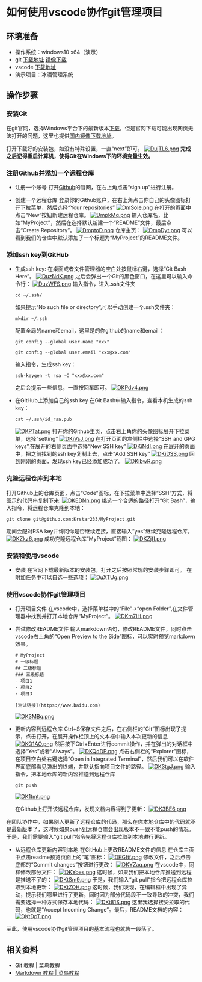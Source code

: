 # 如何使用vscode协作git管理项目

## 环境准备
- 操作系统：windows10 x64（演示）
- git [下载地址](https://git-scm.com/downloads) [镜像下载](http://npm.taobao.org/mirrors/git-for-windows/)
- vscode [下载地址](https://code.visualstudio.com/)
- 演示项目：冰酒管理系统

## 操作步骤
### 安装Git
在git官网，选择Windows平台下的最新版本[下载](https://git-scm.com/downloads)，但是官网下载可能出现网页无法打开的问题，这里也提供[国内镜像下载地址](http://npm.taobao.org/mirrors/git-for-windows/)。

打开下载好的安装包，如没有特殊设置，一直“next”即可。
[![DujTL6.png](https://s3.ax1x.com/2020/11/19/DujTL6.png)](https://imgchr.com/i/DujTL6)
**完成之后记得重启计算机，使得Git在Windows下的环境变量生效。**

### 注册Github并添加一个远程仓库
- 注册一个账号
打开[Github](https://github.com/)的官网，在右上角点击“sign up”进行注册。

- 创建一个远程仓库
登录你的Github账户，在右上角点击你自己的头像图标打开下拉菜单，然后选择“Your repositories”
[![DmSoIe.png](https://s3.ax1x.com/2020/11/18/DmSoIe.png)](https://imgchr.com/i/DmSoIe)
在打开的页面中点击“New”按钮新建远程仓库。
[![DmpkMq.png](https://s3.ax1x.com/2020/11/18/DmpkMq.png)](https://imgchr.com/i/DmpkMq)
输入仓库名，比如“MyProject”，然后在选择默认新建一个“README”文件，最后点击“Create Repository”。
[![DmptoD.png](https://s3.ax1x.com/2020/11/18/DmptoD.png)](https://imgchr.com/i/DmptoD)
仓库主页：
[![DmpDyt.png](https://s3.ax1x.com/2020/11/18/DmpDyt.png)](https://imgchr.com/i/DmpDyt)
可以看到我们的仓库中默认添加了一个标题为“MyProject”的README文件。


### 添加ssh key到GitHub
- 生成ssh key:
    在桌面或者文件管理器的空白处按鼠标右键，选择“Git Bash Here”。
    [![DuzNdK.png](https://s3.ax1x.com/2020/11/19/DuzNdK.png)](https://imgchr.com/i/DuzNdK)
    之后会弹出一个Git的黑色窗口，在这里可以输入命令行：
    [![DuzWFS.png](https://s3.ax1x.com/2020/11/19/DuzWFS.png)](https://imgchr.com/i/DuzWFS)
    输入指令，进入.ssh文件夹
    ```
    cd ~/.ssh/
    ```
    如果提示“No such file or directory”,可以手动创建一个.ssh文件夹：
    ```
    mkdir ~/.ssh
    ```
    配置全局的name和email，这里是的你github的name和email：
    ```
    git config --global user.name "xxx"
 
    git config --global user.email "xxx@xx.com"
    ```
    输入指令，生成ssh key：
    ```
    ssh-keygen -t rsa -C "xxx@xx.com"
    ```
    之后会提示一些信息，一直按回车即可。
    [![DKPdv4.png](https://s3.ax1x.com/2020/11/19/DKPdv4.png)](https://imgchr.com/i/DKPdv4)

- 在GitHub上添加自己的ssh key
    在Git Bash中输入指令，查看本机生成的ssh key：
    ```
    cat ~/.ssh/id_rsa.pub
    ```
    [![DKPTat.png](https://s3.ax1x.com/2020/11/19/DKPTat.png)](https://imgchr.com/i/DKPTat)
    打开你的Github主页，点击右上角你的头像图标展开下拉菜单，选择“setting”
    [![DKiVsJ.png](https://s3.ax1x.com/2020/11/19/DKiVsJ.png)](https://imgchr.com/i/DKiVsJ)
    在打开页面的左侧栏中选择“SSH and GPG keys”,在展开的右侧页面中选择“New SSH key”
    [![DKiNdI.png](https://s3.ax1x.com/2020/11/19/DKiNdI.png)](https://imgchr.com/i/DKiNdI)
    在展开的页面中，把之前找到的ssh key复制上去，点击“Add SSH key”
    [![DKiDSS.png](https://s3.ax1x.com/2020/11/19/DKiDSS.png)](https://imgchr.com/i/DKiDSS)
    回到刚刚的页面，发现ssh key已经添加成功了。
    [![DKibwR.png](https://s3.ax1x.com/2020/11/19/DKibwR.png)](https://imgchr.com/i/DKibwR)

### 克隆远程仓库到本地
打开Github上的仓库页面，点击“Code”图标，在下拉菜单中选择“SSH”方式，将图示的代码串复制下来:
[![DKEDNn.png](https://s3.ax1x.com/2020/11/19/DKEDNn.png)](https://imgchr.com/i/DKEDNn)
挑选一个合适的路径打开“Git Bash”，输入指令，将远程仓库克隆到本地：
```
git clone git@github.com:Krstar233/MyProject.git
```
期间会配对RSA key并询问你是否继续连接，直接输入“yes”继续克隆远程仓库。
[![DKZkz6.png](https://s3.ax1x.com/2020/11/19/DKZkz6.png)](https://imgchr.com/i/DKZkz6)
成功克隆远程仓库“MyProject”截图：
[![DKZjfI.png](https://s3.ax1x.com/2020/11/19/DKZjfI.png)](https://imgchr.com/i/DKZjfI)

### 安装和使用vscode
- 安装
在官网下载最新版本的安装包，打开之后按照常规的安装步骤即可。
在附加任务中可以自选一些选项：
[![DuXTUg.png](https://s3.ax1x.com/2020/11/19/DuXTUg.png)](https://imgchr.com/i/DuXTUg)

### 使用vscode协作git管理项目
- 打开项目文件
在vscode中，选择菜单栏中的“File”->“open Folder”,在文件管理器中找到并打开本地仓库“MyProject”。
[![DKm7IH.png](https://s3.ax1x.com/2020/11/19/DKm7IH.png)](https://imgchr.com/i/DKm7IH)
- 尝试修改README文件
输入markdown语句，修改README文件，同时点击vscode右上角的“Open Preview to the Side”图标，可以实时预览markdown效果。
    ```
    # MyProject
    # 一级标题
    ## 二级标题
    ### 三级标题
    - 项目1
    - 项目2
    - 项目3

    [测试链接](https://www.baidu.com)
    ```
    [![DK3MBq.png](https://s3.ax1x.com/2020/11/19/DK3MBq.png)](https://imgchr.com/i/DK3MBq)

- 更新内容到远程仓库
    Ctrl+S保存文件之后，在右侧栏的“Git”图标出现了提示，点击打开，在展开操作栏顶上的文本框中输入本次更新的信息
    [![DKQ1AO.png](https://s3.ax1x.com/2020/11/19/DKQ1AO.png)](https://imgchr.com/i/DKQ1AO)
    然后按下Ctrl+Enter进行commit操作，并在弹出的对话框中选择“Yes”或者“Always”。
    [![DKQdDP.png](https://s3.ax1x.com/2020/11/19/DKQdDP.png)](https://imgchr.com/i/DKQdDP)
    点击右侧栏的“Explorer”图标，在项目空白处右键选择“Open in Integrated Terminal”，然后我们可以在软件界面底部看见弹出的终端，并默认指向项目文件的路径。
    [![DK3tgJ.png](https://s3.ax1x.com/2020/11/19/DK3tgJ.png)](https://imgchr.com/i/DK3tgJ)
    输入指令，把本地仓库的新内容推送到远程仓库
    ```
    git push
    ```
    [![DK1tmt.png](https://s3.ax1x.com/2020/11/19/DK1tmt.png)](https://imgchr.com/i/DK1tmt)

    在Github上打开该远程仓库，发现文档内容得到了更新：
    [![DK3BE6.png](https://s3.ax1x.com/2020/11/19/DK3BE6.png)](https://imgchr.com/i/DK3BE6)

在团队协作中，如果别人更新了远程仓库的代码，那么在你本地仓库中的代码就不是最新版本了，这时候如果push到远程仓库会出现版本不一致不能push的情况。于是，我们需要输入“git pull”指令先将远程仓库拉取到本地进行更新。
- 从远程仓库更新内容到本地
    在GitHub上更改README文件的信息
    在仓库主页中点击readme预览页面上的“笔”图标：
    [![DKGftf.png](https://s3.ax1x.com/2020/11/19/DKGftf.png)](https://imgchr.com/i/DKGftf)
    修改文件，之后点击底部的“Commit changes”按钮进行更改：
    [![DKYZaq.png](https://s3.ax1x.com/2020/11/19/DKYZaq.png)](https://imgchr.com/i/DKYZaq)
    在vscode中，同样修改部分文件：
    [![DKYoes.png](https://s3.ax1x.com/2020/11/19/DKYoes.png)](https://imgchr.com/i/DKYoes)
    这时候，如果我们把本地仓库推送到远程是推送不了的：
    [![DKtSm9.png](https://s3.ax1x.com/2020/11/19/DKtSm9.png)](https://imgchr.com/i/DKtSm9)
    于是，我们输入“git pull”指令把远程仓库拉取到本地更新：
    [![DKtZOH.png](https://s3.ax1x.com/2020/11/19/DKtZOH.png)](https://imgchr.com/i/DKtZOH)
    这时候，我们发现，在编辑框中出现了异动，提示我们哪里进行了更新，同时因为部分代码段不一致导致的冲突，我们需要选择一种方式保存本地代码：
    [![DKt81S.png](https://s3.ax1x.com/2020/11/19/DKt81S.png)](https://imgchr.com/i/DKt81S)
    这里我选择接受拉取的代码，也就是“Accept Incoming Change”。最后，README文档的内容：
    [![DKtDpT.png](https://s3.ax1x.com/2020/11/19/DKtDpT.png)](https://imgchr.com/i/DKtDpT)

至此，使用vscode协作git管理项目的基本流程也就告一段落了。

## 相关资料
- [Git 教程 | 菜鸟教程](https://www.runoob.com/git/git-tutorial.html)
- [Markdown 教程 | 菜鸟教程](https://www.runoob.com/markdown/md-tutorial.html)